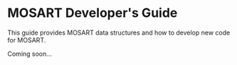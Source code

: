 # MOSART Developer's Guide

This guide provides MOSART data structures and how to develop new code for MOSART.

Coming soon...
